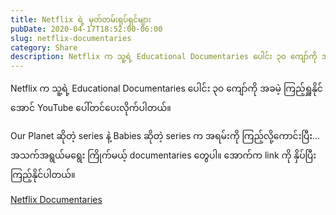 ```yaml
---
title: Netflix ရဲ့ မှတ်တမ်းရုပ်ရှင်များ
pubDate: 2020-04-17T18:52:00-06:00
slug: netflix-documentaries
category: Share
description: Netflix က သူ့ရဲ့ Educational Documentaries ပေါင်း ၃၀ ကျော်ကို အခမဲ့ ကြည့်ရှူနိုင်အောင် YouTube ပေါ်တင်ပေးလိုက်ပါတယ်။
---
```


Netflix က သူ့ရဲ့ Educational Documentaries ပေါင်း ၃၀ ကျော်ကို အခမဲ့ ကြည့်ရှူနိုင်အောင် YouTube ပေါ်တင်ပေးလိုက်ပါတယ်။

Our Planet ဆိုတဲ့ series နဲ့ Babies ဆိုတဲ့ series က အရမ်းကို ကြည့်လို့ကောင်းပြီး… အသက်အရွယ်မရွေး ကြိုက်မယ့် documentaries တွေပါ။ အောက်က link ကို နှိပ်ပြီး ကြည့်နိုင်ပါတယ်။

[Netflix Documentaries](https://www.youtube.com/playlist?list=PLvahqwMqN4M0GRkZY8WkLZMb6Z-W7qbLA)
